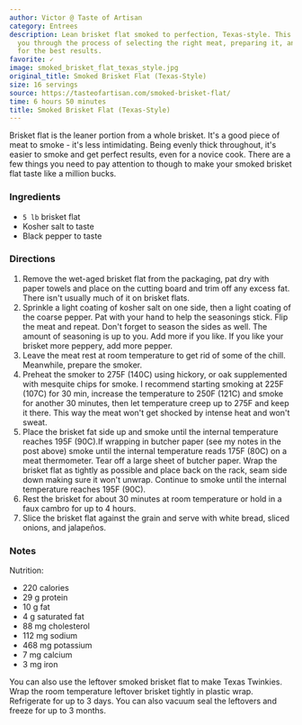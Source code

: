 ```yaml
---
author: Victor @ Taste of Artisan
category: Entrees
description: Lean brisket flat smoked to perfection, Texas-style. This recipe guides
  you through the process of selecting the right meat, preparing it, and smoking it
  for the best results.
favorite: ✓
image: smoked_brisket_flat_texas_style.jpg
original_title: Smoked Brisket Flat (Texas-Style)
size: 16 servings
source: https://tasteofartisan.com/smoked-brisket-flat/
time: 6 hours 50 minutes
title: Smoked Brisket Flat (Texas-Style)
---
```

Brisket flat is the leaner portion from a whole brisket. It's a good piece of meat to smoke - it's less intimidating. Being evenly thick throughout, it's easier to smoke and get perfect results, even for a novice cook. There are a few things you need to pay attention to though to make your smoked brisket flat taste like a million bucks.

### Ingredients

* `5 lb` brisket flat
* Kosher salt to taste
* Black pepper to taste

### Directions

1. Remove the wet-aged brisket flat from the packaging, pat dry with paper towels and place on the cutting board and trim off any excess fat. There isn't usually much of it on brisket flats.
2. Sprinkle a light coating of kosher salt on one side, then a light coating of the coarse pepper. Pat with your hand to help the seasonings stick. Flip the meat and repeat. Don't forget to season the sides as well. The amount of seasoning is up to you. Add more if you like. If you like your brisket more peppery, add more pepper.
3. Leave the meat rest at room temperature to get rid of some of the chill. Meanwhile, prepare the smoker.
4. Preheat the smoker to 275F (140C) using hickory, or oak supplemented with mesquite chips for smoke. I recommend starting smoking at 225F (107C) for 30 min, increase the temperature to 250F (121C) and smoke for another 30 minutes, then let temperature creep up to 275F and keep it there. This way the meat won't get shocked by intense heat and won't sweat.
5. Place the brisket fat side up and smoke until the internal temperature reaches 195F (90C).If wrapping in butcher paper (see my notes in the post above) smoke until the internal temperature reads 175F (80C) on a meat thermometer. Tear off a large sheet of butcher paper. Wrap the brisket flat as tightly as possible and place back on the rack, seam side down making sure it won't unwrap. Continue to smoke until the internal temperature reaches 195F (90C).
6. Rest the brisket for about 30 minutes at room temperature or hold in a faux cambro for up to 4 hours.
7. Slice the brisket flat against the grain and serve with white bread, sliced onions, and jalapeños.

### Notes

Nutrition:
  - 220 calories
  - 29 g protein
  - 10 g fat
  - 4 g saturated fat
  - 88 mg cholesterol
  - 112 mg sodium
  - 468 mg potassium
  - 7 mg calcium
  - 3 mg iron

You can also use the leftover smoked brisket flat to make Texas Twinkies. Wrap the room temperature leftover brisket tightly in plastic wrap. Refrigerate for up to 3 days. You can also vacuum seal the leftovers and freeze for up to 3 months.